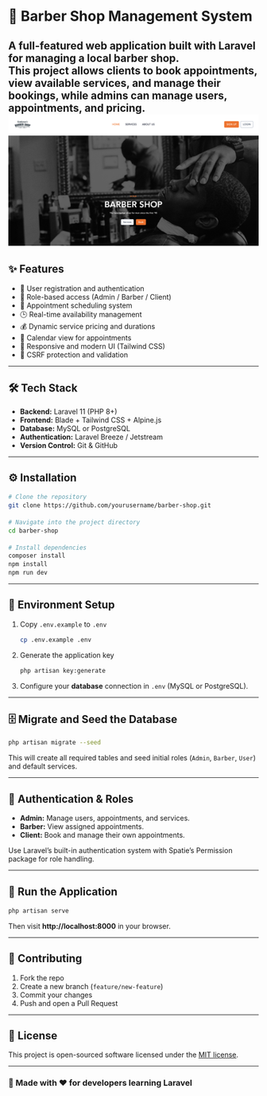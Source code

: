 # 💈 Barber Shop Management System

A full-featured web application built with **Laravel** for managing a local barber shop.  
This project allows clients to book appointments, view available services, and manage their bookings, while admins can manage users, appointments, and pricing.
<br>
![home page](public/landing-page.png)
---

## ✨ Features

- 🧾 User registration and authentication
- 🧍 Role-based access (Admin / Barber / Client)
- 💇 Appointment scheduling system
- 🕒 Real-time availability management
- 💰 Dynamic service pricing and durations
- 📅 Calendar view for appointments
- 📱 Responsive and modern UI (Tailwind CSS)
- 🔐 CSRF protection and validation

---

## 🛠️ Tech Stack

- **Backend:** Laravel 11 (PHP 8+)
- **Frontend:** Blade + Tailwind CSS + Alpine.js
- **Database:** MySQL or PostgreSQL
- **Authentication:** Laravel Breeze / Jetstream
- **Version Control:** Git & GitHub

---

## ⚙️ Installation

```bash
# Clone the repository
git clone https://github.com/yourusername/barber-shop.git

# Navigate into the project directory
cd barber-shop

# Install dependencies
composer install
npm install
npm run dev
```

---

## 🧩 Environment Setup

1. Copy `.env.example` to `.env`  
   ```bash
   cp .env.example .env
   ```
2. Generate the application key  
   ```bash
   php artisan key:generate
   ```
3. Configure your **database** connection in `.env` (MySQL or PostgreSQL).

---

## 🗄️ Migrate and Seed the Database

```bash
php artisan migrate --seed
```

This will create all required tables and seed initial roles (`Admin`, `Barber`, `User`) and default services.

---

## 🔑 Authentication & Roles

- **Admin:** Manage users, appointments, and services.
- **Barber:** View assigned appointments.
- **Client:** Book and manage their own appointments.

Use Laravel’s built-in authentication system with Spatie’s Permission package for role handling.

---

## 🚀 Run the Application

```bash
php artisan serve
```

Then visit **http://localhost:8000** in your browser.

---

## 🤝 Contributing

1. Fork the repo  
2. Create a new branch (`feature/new-feature`)  
3. Commit your changes  
4. Push and open a Pull Request  

---

## 📄 License

This project is open-sourced software licensed under the [MIT license](https://opensource.org/licenses/MIT).

---

### 🧔 Made with ❤️ for developers learning Laravel
